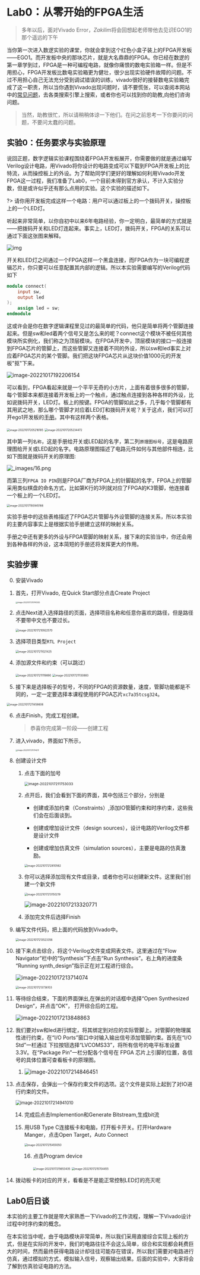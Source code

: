 # Lab0：从零开始的FPGA生活

> 多年以后，面对Vivado Error，*Zakilim*将会回想起老师带他去见识EGO1的那个遥远的下午

当你第一次进入数逻实验的课堂，你就会拿到这个红色小盒子装上的FPGA开发板——EGO1。而开发板中央的那块芯片，就是大名鼎鼎的FPGA。你已经在数逻的第一章学到过，FPGA是一种可编程电路，就像你痛恨的数电实验箱一样。但是不用担心，FPGA开发板比数电实验箱更为健壮，很少出现实验硬件故障的问题。不过不用担心自己无法充分受到调试错误的训练，vivado很好的接替数电实验箱完成了这一职责，所以当你遇到Vivado出现问题时，请不要慌张，可以查阅本网站中的[常见问题](Problems)，去各类搜索引擎上搜索，或者你也可以找到你的助教,向他们咨询问题。

> 当然，助教很忙，所以请稍稍体谅一下他们。在问之前思考一下你要问的问题，不要问太蠢的问题。

## 实验0：任务要求与实验原理

说回正题，数字逻辑实验课程围绕着FPGA开发板展开，你需要做的就是通过编写Verilog设计电路，用Vivado将你设计的电路变成可以下载到FPGA开发板上的比特流，从而操控板上的外设。为了帮助同学们更好的理解如何利用Vivado开发FPGA这一过程，我们准备了Lab0，一个目前未得到官方承认，不计入实验分数，但是或许似乎还有那么点用的实验。这个实验的描述如下。

?>  请你用开发板完成这样一个电路：用户可以通过板上的一个拨码开关，操控板上的一个LED灯。



听起来非常简单，以你自初中以来6年电路经验，你一定明白，最简单的方式就是——把拨码开关和LED灯连起来。事实上，LED灯，拨码开关，FPGA的关系可以通过下面这张图来解释。

![img](../pic.asset/img.png)

开关和LED灯之间通过一个FPGA这样一个黑盒连接，而FPGA作为一块可编程逻辑芯片，你只要可以任意配置其内部的逻辑。所以本实验需要编写的Verilog代码如下

```verilog
module connect(
	input sw,
    output led
);
    assign led = sw;
endmodule
```

这或许会是你在数字逻辑课程里见过的最简单的代码，他只是简单将两个管脚连接起来。但是sw和led着两个信号又是怎么来的呢？connect这个模块不被任何其他模块所实例化，我们称之为顶层模块。在FPGA开发中，顶层模块的接口一般连接到FPGA芯片的管脚上，而这些管脚又连接着不同的外设，所以sw和led事实上对应着FPGA芯片的某个管脚。我们把这块FPGA芯片从这块价值1000元的开发板"抠"下来。

![image-20221017192206154](../pic.asset/image-20221017192206154.png)

可以看到，FPGA看起来就是一个平平无奇的小方片，上面有着很多很多的管脚，每个管脚本来都连接着开发板上的一个触点，通过触点连接到各种各样的外设，比如说拨码开关，LED灯。板上的按键。FPGA的管脚如此之多，几乎每个管脚都有其用武之地，那么哪个管脚才对应着LED灯和拨码开关呢？关于这点，我们可以打开ego1开发板的[手册](document/Ego1_UserManual_v2.2.pdf ':ignore ')。其中有这样两个表格。

<img src="../pic.asset/image-20221017205216185.png" alt="image-20221017205216185" style="zoom: 50%;" />

<img src="../pic.asset/image-20221017205234472.png" alt="image-20221017205234472" style="zoom:50%;" />

其中第一列`名称`，这是手册给开关或LED起的名字，第二列`原理图标号`，这是电路原理图给开关或LED起的名字。电路原理图描述了电路元件如何与其他部件相连，比如下图就是拨码开关的原理图:

![_images/16.png](../pic.asset/16.png)

而第三列`FPGA IO PIN`则是FPGA厂商为FPGA上的针脚起的名字，FPGA上的管脚采用类似棋盘的命名方式，比如第K行的3列就对应了FPGA的K3管脚，他连接着一个板上的一个LED灯。

<img src="../pic.asset/image-20221017193945166.png" alt="image-20221017193945166" style="zoom:50%;" />

实验手册中的这些表格描述了FPGA芯片管脚与外设管脚的连接关系，所以本实验的主要内容事实上是根据实验手册建立这样的映射关系。

手册之中还有更多的外设与FPGA管脚的映射关系，接下来的实验当中，你还会用到各种各样的外设，这本简短的手册还将发挥更大的作用。

## 实验步骤

0. 安装Vivado

1. 首先，打开Vivado, 在Quick Start部分点击Create Project

   <img src="../pic.asset/image-20221017210740393.png" alt="image-20221017210740393" style="zoom: 33%;" />

2. 点击Next进入选择路径的页面，选择项目名称和任意你喜欢的路径，但是路径不要带中文也不要过长。

   <img src="../pic.asset/image-20221017210922570.png" alt="image-20221017210922570" style="zoom: 50%;" />

3. 选择项目类型`RTL Project`

   <img src="../pic.asset/image-20221017211021425.png" alt="image-20221017211021425" style="zoom:50%;" />

4. 添加源文件和约束（可以跳过）

   <img src="../pic.asset/image-20221017211119890.png" alt="image-20221017211119890" style="zoom:50%;" />

   <img src="../pic.asset/image-20221017211130883.png" alt="image-20221017211130883" style="zoom:50%;" />

5. 接下来是选择板子的型号，不同的FPGA的资源数量，速度，管脚功能都是不同的，一定一定要选择本课程使用的FPGA芯片`xc7a35tcsg324`。

<img src="../pic.asset/image-20221017211458606.png" alt="image-20221017211458606" style="zoom:50%;" />

6. 点击Finish，完成工程创建。

   > 恭喜你完成第一阶段——创建工程

7. 进入vivado，界面如下所示，

   <img src="../pic.asset/image-20221017211704211.png" alt="image-20221017211704211" style="zoom: 33%;" />

8. 创建设计文件

   1. 点击下面的加号

      <img src="../pic.asset/image-20221017211753033.png" alt="image-20221017211753033" style="zoom: 67%;" />

   2. 点开后，我们会看到下面的界面，其中包括三个部分，分别是

      * 创建或添加约束（Constraints）,添加IO管脚约束和时序约束，这些我们会在后面谈到。

      * 创建或增加设计文件（design sources），设计电路的Verilog文件都是设计文件
      * 创建或增加仿真文件（simulation sources），主要是电路的仿真激励。

      <img src="../pic.asset/image-20221017212610562.png" alt="image-20221017212610562" style="zoom:50%;" />

   3. 你可以选择添加现有文件或目录，或者你也可以创建新文件。这里我们创建一个新文件

      <img src="../pic.asset/image-20221017213150219.png" alt="image-20221017213150219" style="zoom:50%;" />

      ![image-20221017213320771](../pic.asset/image-20221017213320771.png)

   4. 添加完文件后选择Finish

9. 编写文件代码，把上面的代码放到Vivado中。

   <img src="../pic.asset/image-20221017213523356.png" alt="image-20221017213523356" style="zoom:50%;" />

10. 接下来点击综合，将这个Verilog文件变成网表文件。这里通过在“Flow Navigator”栏中的“Synthesis”下点击“Run Synthesis”。右上角的进度条 “Running synth_design”指示正在对工程进行综合。

    ![image-20221017213714074](../pic.asset/image-20221017213714074.png)

    <img src="../pic.asset/image-20221017213736103.png" alt="image-20221017213736103" style="zoom:50%;" />

    

11. 等待综合结束，下面的界面弹出,在弹出的对话框中选择“Open Synthesized Design”，并点击“OK”， 打开综合后的工程。

    ![image-20221017213848863](../pic.asset/image-20221017213848863.png)

12. 我们要对sw和led进行绑定，将其绑定到对应的实际管脚上。对管脚的物理属性进行约束，在“I/O Ports”窗口中对输入输出信号添加管脚约束。首先在“I/O Std”一栏通过 下拉按钮选择“LVCOMS33”，将所有信号的电平标准设置 3.3V。在“Package Pin”一栏分配各个信号在 FPGA 芯片上引脚的位置，各信号的具体位置可查看板卡的原理图。

    1. ![image-20221017214846451](../pic.asset/image-20221017214846451.png)

       

13. 点击保存，会弹出一个保存约束文件的选项。这个文件是实际上起到了对IO进行约束的文件。

    <img src="../pic.asset/image-20221017214941010.png" alt="image-20221017214941010" style="zoom: 80%;" />

    14. 完成后点击Implemention和Generate Bitstream,生成bit流

    15. 用USB Type C连接板卡和电脑，打开板卡开关。打开Hardware Manger，点击Open Target，Auto Connect

        <img src="../pic.asset/image-20221017215459350.png" alt="image-20221017215459350" style="zoom:50%;" />

        16. 点击Program device

            <img src="../pic.asset/image-20221017215653435.png" alt="image-20221017215653435" style="zoom:50%;" />

            <img src="../pic.asset/image-20221017215704455.png" alt="image-20221017215704455" style="zoom:50%;" />

14. 拨动板卡的对应的开关，看看是不是能正常控制LED灯的亮灭呢

## Lab0后日谈

本实验的主要工作就是带大家熟悉一下Vivado的工作流程，理解一下Vivado设计过程中时序约束的概念。

在本实验当中呢，由于电路模块非常简单，所以我们采用直接综合实现上板的方式，但是在实际的开发中，我们的电路往往不会这么简单，综合和实现都会耗费巨大的时间，然而最终获得电路设计却往往可能存在错误，所以我们需要对电路进行仿真，通过模拟的方式，模拟输入信号，观察输出结果。后面的实验中，大家将会了解到仿真验证电路的方法。